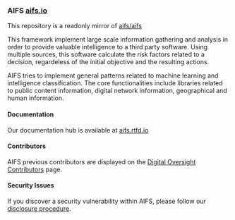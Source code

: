 ### AIFS [aifs.io][1]


This repository is a readonly mirror of [aifs/aifs](https://sslcube.com/aifs/aifs/)


This framework implement large scale information gathering and analysis in order to provide valuable intelligence to a third party software. Using multiple sources, this software calculate the risk factors related to a decision, regardeless of the initial objective and the resulting actions.

AIFS tries to implement general patterns related to machine learning and intelligence classification. The core functionalities include libraries related to public content information, digital network information, geographical and human information.


#### Documentation


Our documentation hub is available at [aifs.rtfd.io][2]


#### Contributors


AIFS previous contributors are displayed on the [Digital Oversight Contributors][3] page.


#### Security Issues


If you discover a security vulnerability within AIFS, please follow our
[disclosure procedure][4].

[1]: https://aifs.io
[2]: https://aifs.rtfd.io/en/latest/index.html 
[3]: https://digitaloversight.com/contributors
[4]: https://digitaloversight.com/developers/security


